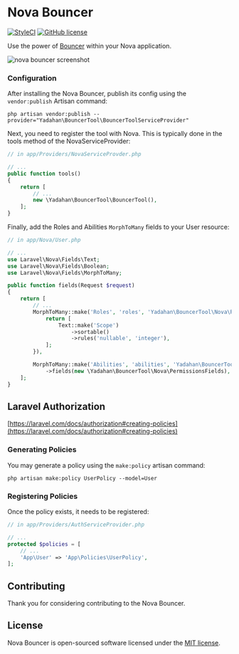 # Nova Bouncer

[![StyleCI](https://styleci.io/repos/152144400/shield?branch=master&style=flat)](https://styleci.io/repos/152144400)
[![GitHub license](https://img.shields.io/badge/license-MIT-blue.svg?style=flat)](https://raw.githubusercontent.com/yadahan/nova-bouncer/master/LICENSE)

Use the power of [Bouncer](https://github.com/JosephSilber/bouncer) within your Nova application.

![nova bouncer screenshot](https://raw.githubusercontent.com/yadahan/nova-bouncer/master/screenshot.png)

### Configuration

After installing the Nova Bouncer, publish its config using the `vendor:publish` Artisan command:

    php artisan vendor:publish --provider="Yadahan\BouncerTool\BouncerToolServiceProvider"

Next, you need to register the tool with Nova. This is typically done in the tools method of the NovaServiceProvider:

```php
// in app/Providers/NovaServiceProvder.php

// ...
public function tools()
{
    return [
        // ...
        new \Yadahan\BouncerTool\BouncerTool(),
    ];
}
```

Finally, add the Roles and Abilities `MorphToMany` fields to your User resource:

```php
// in app/Nova/User.php

// ...
use Laravel\Nova\Fields\Text;
use Laravel\Nova\Fields\Boolean;
use Laravel\Nova\Fields\MorphToMany;

public function fields(Request $request)
{
    return [
        // ...
        MorphToMany::make('Roles', 'roles', 'Yadahan\BouncerTool\Nova\Role')->fields(function () {
            return [
                Text::make('Scope')
                    ->sortable()
                    ->rules('nullable', 'integer'),
            ];
        }),

        MorphToMany::make('Abilities', 'abilities', 'Yadahan\BouncerTool\Nova\Ability')
            ->fields(new \Yadahan\BouncerTool\Nova\PermissionsFields),
    ];
}
```

## Laravel Authorization

[https://laravel.com/docs/authorization#creating-policies](https://laravel.com/docs/authorization#creating-policies)

### Generating Policies

You may generate a policy using the `make:policy` artisan command:

    php artisan make:policy UserPolicy --model=User

### Registering Policies

Once the policy exists, it needs to be registered:

```php
// in app/Providers/AuthServiceProvider.php

// ...
protected $policies = [
    // ...
    'App\User' => 'App\Policies\UserPolicy',
];
```

## Contributing

Thank you for considering contributing to the Nova Bouncer.

## License

Nova Bouncer is open-sourced software licensed under the [MIT license](http://opensource.org/licenses/MIT).
